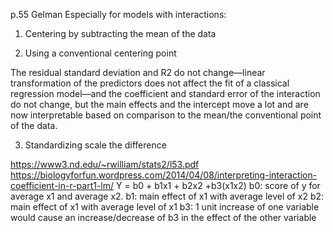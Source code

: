 p.55 Gelman
Especially for models with interactions:
1. Centering by subtracting the mean of the data

2. Using a conventional centering point

The residual standard deviation and R2 do not change—linear transformation of the predictors does not affect the fit of a 
classical regression model—and the coefficient and standard error of the interaction do not change, but the main effects and 
the intercept move a lot and are now interpretable based on comparison to the mean/the conventional point of the data.

3. Standardizing
scale the difference

https://www3.nd.edu/~rwilliam/stats2/l53.pdf
https://biologyforfun.wordpress.com/2014/04/08/interpreting-interaction-coefficient-in-r-part1-lm/
Y = b0 + b1x1 + b2x2 +b3(x1x2)
b0: score of y for average x1 and average x2.
b1: main effect of x1 with average level of x2
b2: main effect of x1 with average level of x1
b3: 1 unit increase of one variable would cause an increase/decrease of b3 in the effect of the other variable
